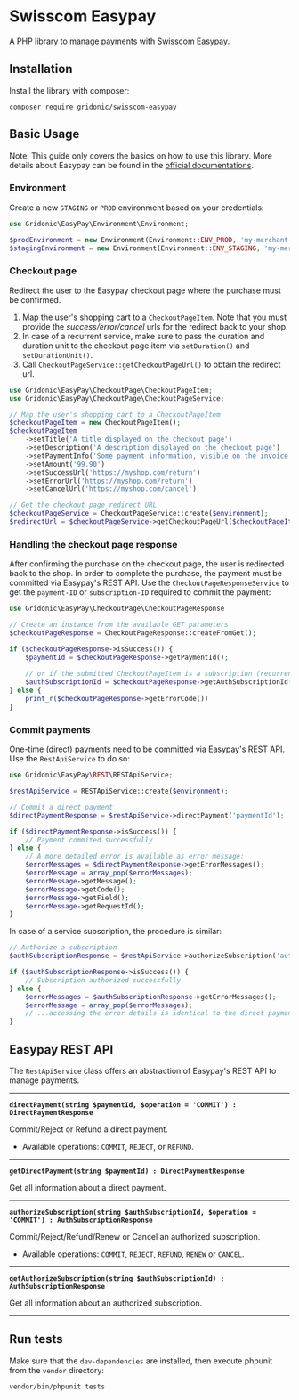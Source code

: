 # Swisscom Easypay

A PHP library to manage payments with Swisscom Easypay.

## Installation

Install the library with composer: 

```
composer require gridonic/swisscom-easypay
```

## Basic Usage

Note: This guide only covers the basics on how to use this library. More details about Easypay can be found
in the [official documentations](https://www.swisscom.ch/en/business/enterprise/offer/value-added-services/business-numbers/technische-dokumentation-business-numbers.html).

### Environment

Create a new `STAGING` or `PROD` environment based on your credentials:

```php
use Gridonic\EasyPay\Environment\Environment;

$prodEnvironment = new Environment(Environment::ENV_PROD, 'my-merchant-id', 'my-secret-key')
$stagingEnvironment = new Environment(Environment::ENV_STAGING, 'my-merchant-id', 'my-secret-key')
```

### Checkout page

Redirect the user to the Easypay checkout page where the purchase must be confirmed.

1. Map the user's shopping cart to a `CheckoutPageItem`. Note that you must provide the 
_success/error/cancel_ urls for the redirect back to your shop.
2. In case of a recurrent service, make sure to pass the duration and duration unit to
 the checkout page item via `setDuration()` and `setDurationUnit()`. 
3. Call `CheckoutPageService::getCheckoutPageUrl()` to obtain the redirect url.

```php
use Gridonic\EasyPay\CheckoutPage\CheckoutPageItem;
use Gridonic\EasyPay\CheckoutPage\CheckoutPageService;

// Map the user's shopping cart to a CheckoutPageItem
$checkoutPageItem = new CheckoutPageItem();
$checkoutPageItem
    ->setTitle('A title displayed on the checkout page')
    ->setDescription('A description displayed on the checkout page')
    ->setPaymentInfo('Some payment information, visible on the invoice of the customer')
    ->setAmount('99.90')
    ->setSuccessUrl('https://myshop.com/return')
    ->setErrorUrl('https://myshop.com/return')
    ->setCancelUrl('https://myshop.com/cancel')

// Get the checkout page redirect URL
$checkoutPageService = CheckoutPageService::create($environment);
$redirectUrl = $checkoutPageService->getCheckoutPageUrl($checkoutPageItem);
```
### Handling the checkout page response

After confirming the purchase on the checkout page, the user is redirected back to the shop.
In order to complete the purchase, the payment must be committed via Easypay's REST API. Use
the `CheckoutPageResponseService` to get the `payment-ID` or `subscription-ID` required to 
commit the payment:

```php
use Gridonic\EasyPay\CheckoutPage\CheckoutPageResponse

// Create an instance from the available GET parameters
$checkoutPageResponse = CheckoutPageResponse::createFromGet();

if ($checkoutPageResponse->isSuccess()) {
    $paymentId = $checkoutPageResponse->getPaymentId();
    
    // or if the submitted CheckoutPageItem is a subscription (recurrent service)
    $authSubscriptionId = $checkoutPageResponse->getAuthSubscriptionId();
} else {
    print_r($checkoutPageResponse->getErrorCode())
}
```

### Commit payments

One-time (direct) payments need to be committed via Easypay's REST API.
Use the `RestApiService` to do so:

```php
use Gridonic\EasyPay\REST\RESTApiService;

$restApiService = RESTApiService::create($environment);

// Commit a direct payment
$directPaymentResponse = $restApiService->directPayment('paymentId');

if ($directPaymentResponse->isSuccess()) {
    // Payment commited successfully
} else {
    // A more detailed error is available as error message:
    $errorMessages = $directPaymentResponse->getErrorMessages();
    $errorMessage = array_pop($errorMessages);
    $errorMessage->getMessage();
    $errorMessage->getCode();
    $errorMessage->getField();
    $errorMessage->getRequestId();
}
```

In case of a service subscription, the procedure is similar:

```php
// Authorize a subscription
$authSubscriptionResponse = $restApiService->authorizeSubscription('authSubscriptionId');

if ($authSubscriptionResponse->isSuccess()) {
    // Subscription authorized successfully
} else {
    $errorMessages = $authSubscriptionResponse->getErrorMessages();
    $errorMessage = array_pop($errorMessages);
    // ...accessing the error details is identical to the direct payment example above
}
```

## Easypay REST API

The `RestApiService` class offers an abstraction of Easypay's REST API to manage payments.

---

**`directPayment(string $paymentId, $operation = 'COMMIT') : DirectPaymentResponse`**

Commit/Reject or Refund a direct payment.
* Available operations: `COMMIT`, `REJECT`, or `REFUND`.

---

**`getDirectPayment(string $paymentId) : DirectPaymentResponse`**

Get all information about a direct payment.

---

**`authorizeSubscription(string $authSubscriptionId, $operation = 'COMMIT') : AuthSubscriptionResponse`**

Commit/Reject/Refund/Renew or Cancel an authorized subscription.
* Available operations: `COMMIT`, `REJECT`, `REFUND`, `RENEW` or `CANCEL`.

---

**`getAuthorizeSubscription(string $authSubscriptionId) : AuthSubscriptionResponse`**

Get all information about an authorized subscription.

---

## Run tests

Make sure that the `dev-dependencies` are installed, then execute phpunit from the `vendor` directory:

```
vendor/bin/phpunit tests
```
